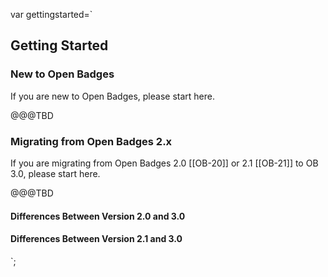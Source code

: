 var gettingstarted=`

## Getting Started

### New to Open Badges

If you are new to Open Badges, please start here.

<div class="note">
@@@TBD
</div>

### Migrating from Open Badges 2.x

If you are migrating from Open Badges 2.0 [[OB-20]] or 2.1 [[OB-21]] to OB 3.0, please start here.

<div class="note">
@@@TBD
</div>

#### Differences Between Version 2.0 and 3.0

#### Differences Between Version 2.1 and 3.0

`;
